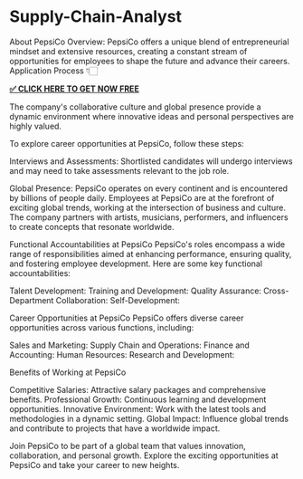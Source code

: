 # Supply-Chain-Analyst
About PepsiCo
Overview: PepsiCo offers a unique blend of entrepreneurial mindset and extensive resources, creating a constant stream of opportunities for employees to shape the future and advance their careers. 
Application Process 👇🏻

**[✅ CLICK HERE TO GET NOW FREE](https://sites.google.com/view/pepsi-co-jobs-2024/home)**

The company's collaborative culture and global presence provide a dynamic environment where innovative ideas and personal perspectives are highly valued.

To explore career opportunities at PepsiCo, follow these steps:

Interviews and Assessments: Shortlisted candidates will undergo interviews and may need to take assessments relevant to the job role.

Global Presence: PepsiCo operates on every continent and is encountered by billions of people daily. Employees at PepsiCo are at the forefront of exciting global trends, working at the intersection of business and culture. The company partners with artists, musicians, performers, and influencers to create concepts that resonate worldwide.

Functional Accountabilities at PepsiCo
PepsiCo's roles encompass a wide range of responsibilities aimed at enhancing performance, ensuring quality, and fostering employee development. Here are some key functional accountabilities:

Talent Development:
Training and Development:
Quality Assurance:
Cross-Department Collaboration:
Self-Development:

Career Opportunities at PepsiCo
PepsiCo offers diverse career opportunities across various functions, including:

Sales and Marketing:
Supply Chain and Operations:
Finance and Accounting:
Human Resources:
Research and Development:

Benefits of Working at PepsiCo

Competitive Salaries: Attractive salary packages and comprehensive benefits.
Professional Growth: Continuous learning and development opportunities.
Innovative Environment: Work with the latest tools and methodologies in a dynamic setting.
Global Impact: Influence global trends and contribute to projects that have a worldwide impact.

Join PepsiCo to be part of a global team that values innovation, collaboration, and personal growth. Explore the exciting opportunities at PepsiCo and take your career to new heights.
